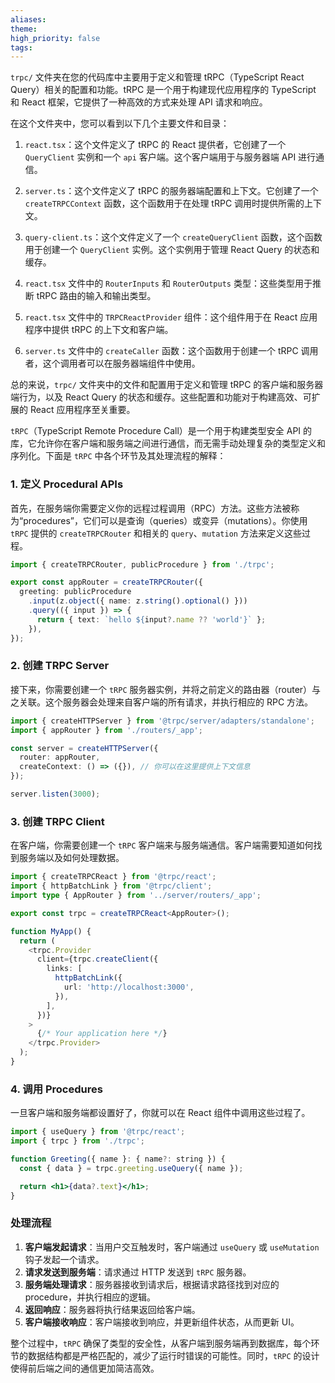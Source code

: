 ```yaml
---
aliases: 
theme: 
high_priority: false
tags:
---
```

`trpc/` 文件夹在您的代码库中主要用于定义和管理 tRPC（TypeScript React Query）相关的配置和功能。tRPC 是一个用于构建现代应用程序的 TypeScript 和 React 框架，它提供了一种高效的方式来处理 API 请求和响应。

在这个文件夹中，您可以看到以下几个主要文件和目录：

1. `react.tsx`：这个文件定义了 tRPC 的 React 提供者，它创建了一个 `QueryClient` 实例和一个 `api` 客户端。这个客户端用于与服务器端 API 进行通信。

2. `server.ts`：这个文件定义了 tRPC 的服务器端配置和上下文。它创建了一个 `createTRPCContext` 函数，这个函数用于在处理 tRPC 调用时提供所需的上下文。

3. `query-client.ts`：这个文件定义了一个 `createQueryClient` 函数，这个函数用于创建一个 `QueryClient` 实例。这个实例用于管理 React Query 的状态和缓存。

4. `react.tsx` 文件中的 `RouterInputs` 和 `RouterOutputs` 类型：这些类型用于推断 tRPC 路由的输入和输出类型。

5. `react.tsx` 文件中的 `TRPCReactProvider` 组件：这个组件用于在 React 应用程序中提供 tRPC 的上下文和客户端。

6. `server.ts` 文件中的 `createCaller` 函数：这个函数用于创建一个 tRPC 调用者，这个调用者可以在服务器端组件中使用。

总的来说，`trpc/` 文件夹中的文件和配置用于定义和管理 tRPC 的客户端和服务器端行为，以及 React Query 的状态和缓存。这些配置和功能对于构建高效、可扩展的 React 应用程序至关重要。

`tRPC`（TypeScript Remote Procedure Call）是一个用于构建类型安全 API 的库，它允许你在客户端和服务端之间进行通信，而无需手动处理复杂的类型定义和序列化。下面是 `tRPC` 中各个环节及其处理流程的解释：

### 1. 定义 Procedural APIs

首先，在服务端你需要定义你的远程过程调用（RPC）方法。这些方法被称为“procedures”，它们可以是查询（queries）或变异（mutations）。你使用 `tRPC` 提供的 `createTRPCRouter` 和相关的 `query`、`mutation` 方法来定义这些过程。

```typescript
import { createTRPCRouter, publicProcedure } from './trpc';

export const appRouter = createTRPCRouter({
  greeting: publicProcedure
    .input(z.object({ name: z.string().optional() }))
    .query(({ input }) => {
      return { text: `hello ${input?.name ?? 'world'}` };
    }),
});
```

### 2. 创建 TRPC Server

接下来，你需要创建一个 `tRPC` 服务器实例，并将之前定义的路由器（router）与之关联。这个服务器会处理来自客户端的所有请求，并执行相应的 RPC 方法。

```typescript
import { createHTTPServer } from '@trpc/server/adapters/standalone';
import { appRouter } from './routers/_app';

const server = createHTTPServer({
  router: appRouter,
  createContext: () => ({}), // 你可以在这里提供上下文信息
});

server.listen(3000);
```

### 3. 创建 TRPC Client

在客户端，你需要创建一个 `tRPC` 客户端来与服务端通信。客户端需要知道如何找到服务端以及如何处理数据。

```typescript
import { createTRPCReact } from '@trpc/react';
import { httpBatchLink } from '@trpc/client';
import type { AppRouter } from '../server/routers/_app';

export const trpc = createTRPCReact<AppRouter>();

function MyApp() {
  return (
    <trpc.Provider
      client={trpc.createClient({
        links: [
          httpBatchLink({
            url: 'http://localhost:3000',
          }),
        ],
      })}
    >
      {/* Your application here */}
    </trpc.Provider>
  );
}
```

### 4. 调用 Procedures

一旦客户端和服务端都设置好了，你就可以在 React 组件中调用这些过程了。

```jsx
import { useQuery } from '@trpc/react';
import { trpc } from './trpc';

function Greeting({ name }: { name?: string }) {
  const { data } = trpc.greeting.useQuery({ name });

  return <h1>{data?.text}</h1>;
}
```

### 处理流程

1. **客户端发起请求**：当用户交互触发时，客户端通过 `useQuery` 或 `useMutation` 钩子发起一个请求。
2. **请求发送到服务端**：请求通过 HTTP 发送到 `tRPC` 服务器。
3. **服务端处理请求**：服务器接收到请求后，根据请求路径找到对应的 procedure，并执行相应的逻辑。
4. **返回响应**：服务器将执行结果返回给客户端。
5. **客户端接收响应**：客户端接收到响应，并更新组件状态，从而更新 UI。

整个过程中，`tRPC` 确保了类型的安全性，从客户端到服务端再到数据库，每个环节的数据结构都是严格匹配的，减少了运行时错误的可能性。同时，`tRPC` 的设计使得前后端之间的通信更加简洁高效。